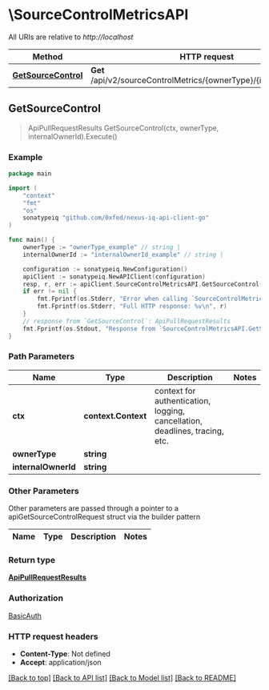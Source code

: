 # \SourceControlMetricsAPI

All URIs are relative to *http://localhost*

Method | HTTP request | Description
------------- | ------------- | -------------
[**GetSourceControl**](SourceControlMetricsAPI.md#GetSourceControl) | **Get** /api/v2/sourceControlMetrics/{ownerType}/{internalOwnerId} | 



## GetSourceControl

> ApiPullRequestResults GetSourceControl(ctx, ownerType, internalOwnerId).Execute()



### Example

```go
package main

import (
	"context"
	"fmt"
	"os"
	sonatypeiq "github.com/0xfed/nexus-iq-api-client-go"
)

func main() {
	ownerType := "ownerType_example" // string | 
	internalOwnerId := "internalOwnerId_example" // string | 

	configuration := sonatypeiq.NewConfiguration()
	apiClient := sonatypeiq.NewAPIClient(configuration)
	resp, r, err := apiClient.SourceControlMetricsAPI.GetSourceControl(context.Background(), ownerType, internalOwnerId).Execute()
	if err != nil {
		fmt.Fprintf(os.Stderr, "Error when calling `SourceControlMetricsAPI.GetSourceControl``: %v\n", err)
		fmt.Fprintf(os.Stderr, "Full HTTP response: %v\n", r)
	}
	// response from `GetSourceControl`: ApiPullRequestResults
	fmt.Fprintf(os.Stdout, "Response from `SourceControlMetricsAPI.GetSourceControl`: %v\n", resp)
}
```

### Path Parameters


Name | Type | Description  | Notes
------------- | ------------- | ------------- | -------------
**ctx** | **context.Context** | context for authentication, logging, cancellation, deadlines, tracing, etc.
**ownerType** | **string** |  | 
**internalOwnerId** | **string** |  | 

### Other Parameters

Other parameters are passed through a pointer to a apiGetSourceControlRequest struct via the builder pattern


Name | Type | Description  | Notes
------------- | ------------- | ------------- | -------------



### Return type

[**ApiPullRequestResults**](ApiPullRequestResults.md)

### Authorization

[BasicAuth](../README.md#BasicAuth)

### HTTP request headers

- **Content-Type**: Not defined
- **Accept**: application/json

[[Back to top]](#) [[Back to API list]](../README.md#documentation-for-api-endpoints)
[[Back to Model list]](../README.md#documentation-for-models)
[[Back to README]](../README.md)


